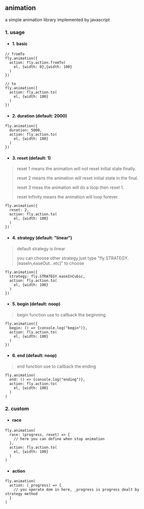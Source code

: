 ## animation
a simple animation library implemented by javascript

### 1. usage
- #### 1. basic
```
// fromTo
fly.animation({
  action: fly.action.fromTo(
    el, {width: 0},{width: 100}
  )
})

// to
fly.animation({
  action: fly.action.to(
    el, {width: 100}
  )
})
```

- #### 2. duration (default: 2000)

```
fly.animation({
  duration: 5000,
  action: fly.action.to(
    el, {width: 100}
  )
})
```

- #### 3. reset (default: 1)
> reset 1 means the animation will not reset initial state finally.
> 
> reset 2 means the animation will reset initial state in the final.
> 
> reset 3 meas the animation will do a loop then reset 1.
> 
> reset Infinity means the animation will loop forever.
```
fly.animation({
  reset: 2,
  action: fly.action.to(
    el, {width: 100}
  )
})
```

- #### 4. strategy (default: "linear")
> default strategy is linear
>
> you can choose other strategy just type "fly.STRATEGY.[easeIn,easeOut...etc]" to choose
```
fly.animation({
  strategy: fly.STRATEGY.easeInCubic,
  action: fly.action.to(
    el, {width: 100}
  )
})
```

- #### 5. begin (default: noop)
> begin function use to callback the beginning
```
fly.animation({
  begin: () => {console.log("begin")},
  action: fly.action.to(
    el, {width: 100}
  )
})
```
- #### 6. end (default: noop)
> end function use to callback the ending
```
fly.animation(
  end: () => {console.log("ending")},
  action: fly.action.to(
    el, {width: 100}
  )
)
```

### 2. custom

- #### race
```
fly.animation(
  race: (progress, reset) => {
    // here you can define when stop animation
  },
  action: fly.action.to(
    el, {width: 100}
  )
)
```

- #### action

```
fly.animation(
  action: (_progress) => {
    // you operate dom in here, _progress is progress dealt by strategy method
  }
)
```


